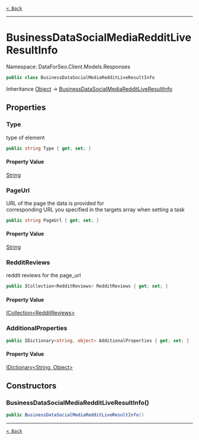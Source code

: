 [`< Back`](./)

---

# BusinessDataSocialMediaRedditLiveResultInfo

Namespace: DataForSeo.Client.Models.Responses

```csharp
public class BusinessDataSocialMediaRedditLiveResultInfo
```

Inheritance [Object](https://docs.microsoft.com/en-us/dotnet/api/system.object) → [BusinessDataSocialMediaRedditLiveResultInfo](./dataforseo.client.models.responses.businessdatasocialmediaredditliveresultinfo)

## Properties

### **Type**

type of element

```csharp
public string Type { get; set; }
```

#### Property Value

[String](https://docs.microsoft.com/en-us/dotnet/api/system.string)<br>

### **PageUrl**

URL of the page the data is provided for
 <br>corresponding URL you specified in the targets array when setting a task

```csharp
public string PageUrl { get; set; }
```

#### Property Value

[String](https://docs.microsoft.com/en-us/dotnet/api/system.string)<br>

### **RedditReviews**

reddit reviews for the page_url

```csharp
public ICollection<RedditReviews> RedditReviews { get; set; }
```

#### Property Value

[ICollection&lt;RedditReviews&gt;](./dataforseo.client.models.redditreviews)<br>

### **AdditionalProperties**

```csharp
public IDictionary<string, object> AdditionalProperties { get; set; }
```

#### Property Value

[IDictionary&lt;String, Object&gt;](https://docs.microsoft.com/en-us/dotnet/api/system.collections.generic.idictionary-2)<br>

## Constructors

### **BusinessDataSocialMediaRedditLiveResultInfo()**

```csharp
public BusinessDataSocialMediaRedditLiveResultInfo()
```

---

[`< Back`](./)
